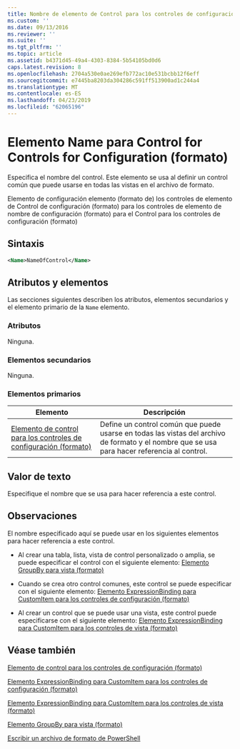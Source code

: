 ```yaml
---
title: Nombre de elemento de Control para los controles de configuración (formato) | Microsoft Docs
ms.custom: ''
ms.date: 09/13/2016
ms.reviewer: ''
ms.suite: ''
ms.tgt_pltfrm: ''
ms.topic: article
ms.assetid: b4371d45-49a4-4303-8384-5b54105bd0d6
caps.latest.revision: 8
ms.openlocfilehash: 2704a530e0ae269efb772ac10e531bcbb12f6eff
ms.sourcegitcommit: e7445ba8203da304286c591ff513900ad1c244a4
ms.translationtype: MT
ms.contentlocale: es-ES
ms.lasthandoff: 04/23/2019
ms.locfileid: "62065196"
---
```

# <a name="name-element-for-control-for-controls-for-configuration-format"></a>Elemento Name para Control for Controls for Configuration (formato)

Especifica el nombre del control. Este elemento se usa al definir un control común que puede usarse en todas las vistas en el archivo de formato.

Elemento de configuración elemento (formato de) los controles de elemento de Control de configuración (formato) para los controles de elemento de nombre de configuración (formato) para el Control para los controles de configuración (formato)

## <a name="syntax"></a>Sintaxis

```xml
<Name>NameOfControl</Name>

```

## <a name="attributes-and-elements"></a>Atributos y elementos

Las secciones siguientes describen los atributos, elementos secundarios y el elemento primario de la `Name` elemento.

### <a name="attributes"></a>Atributos

Ninguna.

### <a name="child-elements"></a>Elementos secundarios

Ninguna.

### <a name="parent-elements"></a>Elementos primarios

|Elemento|Descripción|
|-------------|-----------------|
|[Elemento de control para los controles de configuración (formato)](./control-element-for-controls-for-configuration-format.md)|Define un control común que puede usarse en todas las vistas del archivo de formato y el nombre que se usa para hacer referencia al control.|

## <a name="text-value"></a>Valor de texto

Especifique el nombre que se usa para hacer referencia a este control.

## <a name="remarks"></a>Observaciones

El nombre especificado aquí se puede usar en los siguientes elementos para hacer referencia a este control.

- Al crear una tabla, lista, vista de control personalizado o amplia, se puede especificar el control con el siguiente elemento: [Elemento GroupBy para vista (formato)](./groupby-element-for-view-format.md)

- Cuando se crea otro control comunes, este control se puede especificar con el siguiente elemento: [Elemento ExpressionBinding para CustomItem para los controles de configuración (formato)](./expressionbinding-element-for-customitem-for-controls-for-configuration-format.md)

- Al crear un control que se puede usar una vista, este control puede especificarse con el siguiente elemento: [Elemento ExpressionBinding para CustomItem para los controles de vista (formato)](./expressionbinding-element-for-customitem-for-controls-for-view-format.md)

## <a name="see-also"></a>Véase también

[Elemento de control para los controles de configuración (formato)](./control-element-for-controls-for-configuration-format.md)

[Elemento ExpressionBinding para CustomItem para los controles de configuración (formato)](./expressionbinding-element-for-customitem-for-controls-for-configuration-format.md)

[Elemento ExpressionBinding para CustomItem para los controles de vista (formato)](./expressionbinding-element-for-customitem-for-controls-for-view-format.md)

[Elemento GroupBy para vista (formato)](./groupby-element-for-view-format.md)

[Escribir un archivo de formato de PowerShell](./writing-a-powershell-formatting-file.md)
